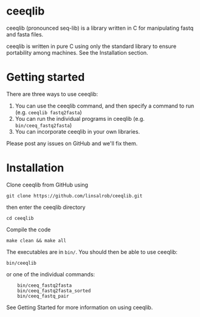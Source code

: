 # ceeqlib
ceeqlib (pronounced seq-lib) is a library written in C for manipulating fastq and fasta files.

ceeqlib is written in pure C using only the standard library to ensure portability among machines. See the Installation section.


# Getting started

There are three ways to use ceeqlib:

1. You can use the ceeqlib command, and then specify a command to run (e.g. `ceeqlib fastq2fasta`)
2. You can run the individual programs in ceeqlib (e.g. `bin/ceeq_fastq2fasta`)
3. You can incorporate ceeqlib in your own libraries.


Please post any issues on GitHub and we'll fix them.




# Installation

Clone ceeqlib from GitHub using 

``` git clone https://github.com/linsalrob/ceeqlib.git ```

then enter the ceeqlib directory

``` cd ceeqlib ```

Compile the code

``` make clean && make all ```

The executables are in `bin/`. You should then be able to use ceeqlib:

``` bin/ceeqlib ```

or one of the individual commands:

``` 
	bin/ceeq_fastq2fasta  
	bin/ceeq_fastq2fasta_sorted 
	bin/ceeq_fastq_pair 

```

See Getting Started for more information on using ceeqlib.



